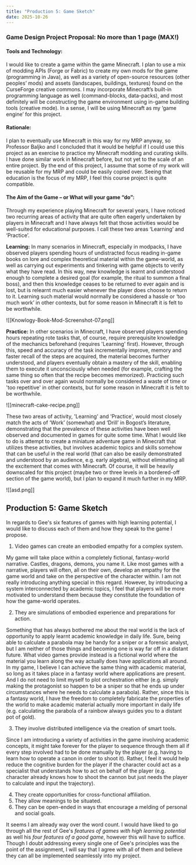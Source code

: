 ```yaml
---
title: "Production 5: Game Sketch"
date: 2025-10-26
---
```

### Game Design Project Proposal: No more than 1 page (MAX!)

#### Tools and Technology:

I would like to create a game within the game Minecraft. I plan to use a mix of modding APIs (Forge or Fabric) to create my own mods for the game (programming in Java), as well as a variety of open-source resources (other peoples’ mods) and assets (landscapes, buildings, textures) found on the CurseForge creative commons. I may incorporate Minecraft’s built-in programming language as well (command-blocks, data-packs), and most definitely will be constructing the game environment using in-game building tools (creative mode). In a sense, I will be using Minecraft as my ‘game engine’ for this project.

#### Rationale:

I plan to eventually use Minecraft in this way for my MRP anyway, so Professor Baljko and I concluded that it would be helpful if I could use this project as an exercise to practice my Minecraft modding and curating skills. I have done similar work in Minecraft before, but not yet to the scale of an entire project. By the end of this project, I assume that some of my work will be reusable for my MRP and could be easily copied over. Seeing that education is the focus of my MRP, I feel this course project is quite compatible.

#### The Aim of the Game – or What will your game “do”: 

Through my experience playing Minecraft for several years, I have noticed two recurring areas of activity that are quite often eagerly undertaken by players in Minecraft and I have always felt that those activities would be well-suited for educational purposes. I call these two areas ‘Learning’ and ‘Practice’. 

**Learning:** In many scenarios in Minecraft, especially in modpacks, I have observed players spending hours of undistracted focus reading in-game books on lore and complex theoretical material within the game-world, as well as carrying out experiments and tinkering with game objects to verify what they have read. In this way, new knowledge is learnt and understood enough to complete a desired goal (for example, the ritual to summon a final boss), and then this knowledge ceases to be returned to ever again and is lost, but is relearnt much easier whenever the player does choose to return to it. Learning such material would normally be considered a hassle or ‘too much work’ in other contexts, but for some reason in Minecraft it is felt to be worthwhile.

![[Knowlogy-Book-Mod-Screenshot-07.png]]

**Practice:** In other scenarios in Minecraft, I have observed players spending hours repeating rote tasks that, of course, require prerequisite knowledge of the mechanics beforehand (requires 'Learning' first). However, through this, speed and accuracy of the task incrementally improve, memory and faster recall of the steps are acquired, the material becomes further understood, and players eventually obtain a mastery of the skill, enabling them to execute it unconsciously when needed (for example, crafting the same thing so often that the recipe becomes memorized). Practicing such tasks over and over again would normally be considered a waste of time or 'too repetitive' in other contexts, but for some reason in Minecraft it is felt to be worthwhile.

![[minecraft-cake-recipe.png]]

These two areas of activity, 'Learning' and 'Practice', would most closely match the acts of ‘Work’ (somewhat) and ‘Drill’ in Bogost’s literature, demonstrating that the prevalence of these activities have been well observed and documented in games for quite some time. What I would like to do is attempt to create a miniature adventure game in Minecraft that utilizes these activities, but involves academic topics and skills somehow that can be useful in the real world (that can also be easily demonstrated and understood by an audience, e.g. early algebra), without eliminating all the excitement that comes with Minecraft. Of course, it will be heavily downscaled for this project (maybe two or three levels in a bordered-off section of the game world), but I plan to expand it much further in my MRP.

![[asd.png]]
## Production 5: Game Sketch

In regards to Gee's six features of games with high learning potential, I would like to discuss each of them and how they speak to the game I propose.

1. Video games can create an embodied empathy for a complex system.

My game will take place within a completely fictional, fantasy-world narrative. Castles, dragons, demons, you name it. Like most games with a narrative, players will often, all on their own, develop an empathy for the game world and take on the perspective of the character within. I am not really introducing anything special in this regard. However, by introducing a system interconnected by academic topics, I feel that players will be more motivated to understand them because they constitute the foundation of how the game-world operates.

2. They are simulations of embodied experience and preparations for action.

Something that has always bothered me about the real world is the lack of opportunity to apply learnt academic knowledge in daily life. Sure, being able to calculate a parabola may be handy for a sniper or a forensic analyst, but I am neither of those things and becoming one is way far off in a distant future. What video games provide instead is a fictional world where the material you learn along the way actually does have applications all around. In my game, I believe I can achieve the same thing with academic material, so long as it takes place in a fantasy world where applications are present. And I do not need to limit myself to plot orchestration either (e.g. simply making the protagonist so happen to be a sniper so that he ends up under circumstances where he needs to calculate a parabola). Rather, since this is a fantasy world, I have the freedom to completely fabricate the properties of the world to make academic material actually more important in daily life (e.g. calculating the parabola of a rainbow always guides you to a distant pot of gold). 

3. They involve distributed intelligence via the creation of smart tools.

Since I am introducing a variety of activities in the game involving academic concepts, it might take forever for the player to sequence through them all if every step involved had to be done manually by the player (e.g. having to learn how to operate a canon in order to shoot it). Rather, I feel it would help reduce the cognitive burden for the player if the character could act as a specialist that understands how to act on behalf of the player (e.g. character already knows how to shoot the cannon but just needs the player to calculate and input the trajectory).

4. They create opportunities for cross-functional affiliation.
5. They allow meanings to be situated.
6. They can be open-ended in ways that encourage a melding of personal and social goals.

It seems I am already way over the word count. I would have liked to go through all the rest of Gee's *features of games with high learning potential* as well his *four features of a good game*, however this will have to suffice. Though I doubt addressing every single one of Gee's principles was the point of the assignment, I will say that I agree with all of them and believe they can all be implemented seamlessly into my project.  